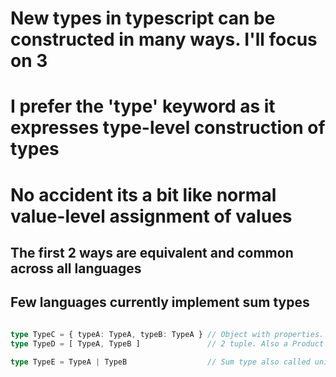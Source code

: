 # New types in typescript can be constructed in many ways. I'll focus on 3

# I prefer the 'type' keyword as it expresses type-level construction of types 

# No accident its a bit like normal value-level assignment of values

## The first 2 ways are equivalent and common across all languages

## Few languages currently implement sum types

``` typescript

type TypeC = { typeA: TypeA, typeB: TypeA } // Object with properties. Product type
type TypeD = [ TypeA, TypeB ]               // 2 tuple. Also a Product type. Yes, arraylike syntax but it's not an array.

type TypeE = TypeA | TypeB                  // Sum type also called union type
```
